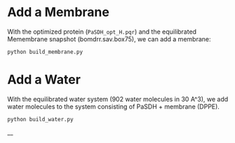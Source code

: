 # Add a Membrane

With the optimized protein (`PaSDH_opt_H.pqr`) and the equilibrated Memembrane snapshot (bomdrr.sav.box75), we can add a membrane:



`python build_membrane.py`



# Add a Water

With the equilibrated water system (902 water molecules in 30 A^3), we add water molecules to the system consisting of PaSDH + membrane (DPPE).

`python build_water.py`



__
